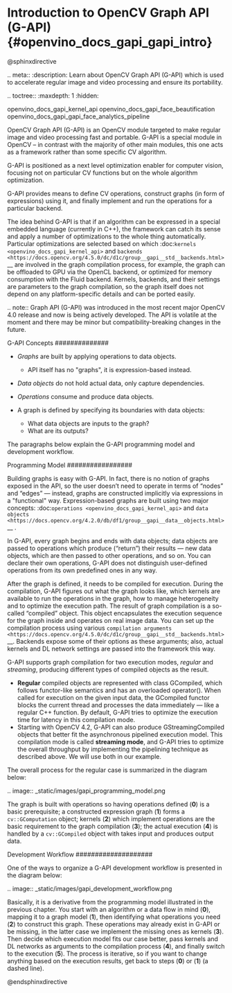 # Introduction to OpenCV Graph API (G-API) {#openvino_docs_gapi_gapi_intro}

@sphinxdirective

.. meta::
   :description: Learn about OpenCV Graph API (G-API) which is used to accelerate 
                 regular image and video processing and ensure its portability.


.. toctree::
   :maxdepth: 1
   :hidden:

   openvino_docs_gapi_kernel_api
   openvino_docs_gapi_face_beautification
   openvino_docs_gapi_gapi_face_analytics_pipeline

OpenCV Graph API (G-API) is an OpenCV module targeted to make regular image and video processing fast and portable. G-API is a special module in OpenCV – in contrast with the majority of other main modules, this one acts as a framework rather than some specific CV algorithm. 

G-API is positioned as a next level optimization enabler for computer vision, focusing not on particular CV functions but on the whole algorithm optimization.

G-API provides means to define CV operations, construct graphs (in form of expressions) using it, and finally implement and run the operations for a particular backend.

The idea behind G-API is that if an algorithm can be expressed in a special embedded language (currently in C++), the framework can catch its sense and apply a number of optimizations to the whole thing automatically. Particular optimizations are selected based on which :doc:`kernels <openvino_docs_gapi_kernel_api>` and `backends <https://docs.opencv.org/4.5.0/dc/d1c/group__gapi__std__backends.html>`__ are involved in the graph compilation process, for example, the graph can be offloaded to GPU via the OpenCL backend, or optimized for memory consumption with the Fluid backend. Kernels, backends, and their settings are parameters to the graph compilation, so the graph itself does not depend on any platform-specific details and can be ported easily.

.. note::
   Graph API (G-API) was introduced in the most recent major OpenCV 4.0 release and now is being actively developed. The API is volatile at the moment and there may be minor but compatibility-breaking changes in the future.

G-API Concepts
##############

* *Graphs* are built by applying operations to data objects.
  
  * API itself has no "graphs", it is expression-based instead.
  
* *Data objects* do not hold actual data, only capture dependencies.
* *Operations* consume and produce data objects.
* A graph is defined by specifying its boundaries with data objects:
   
  * What data objects are inputs to the graph?
  * What are its outputs?

The paragraphs below explain the G-API programming model and development workflow.   

Programming Model
#################

Building graphs is easy with G-API. In fact, there is no notion of graphs exposed in the API, so the user doesn’t need to operate in terms of “nodes” and “edges” — instead, graphs are constructed implicitly via expressions in a "functional" way. Expression-based graphs are built using two major concepts: :doc:`operations <openvino_docs_gapi_kernel_api>` and `data objects <https://docs.opencv.org/4.2.0/db/df1/group__gapi__data__objects.html>`__ .

In G-API, every graph begins and ends with data objects; data objects are passed to operations which produce (“return”) their results — new data objects, which are then passed to other operations, and so on. You can declare their own operations, G-API does not distinguish user-defined operations from its own predefined ones in any way.

After the graph is defined, it needs to be compiled for execution. During the compilation, G-API figures out what the graph looks like, which kernels are available to run the operations in the graph, how to manage heterogeneity and to optimize the execution path. The result of graph compilation is a so-called “compiled” object. This object encapsulates the execution sequence for the graph inside and operates on real image data. You can set up the compilation process using various `compilation arguments <https://docs.opencv.org/4.5.0/dc/d1c/group__gapi__std__backends.html>`__. Backends expose some of their options as these arguments; also, actual kernels and DL network settings are passed into the framework this way.

G-API supports graph compilation for two execution modes, *regular* and *streaming*, producing different types of compiled objects as the result.

* **Regular** compiled objects are represented with class GCompiled, which follows functor-like semantics and has an overloaded operator(). When called for execution on the given input data, the GCompiled functor blocks the current thread and processes the data immediately — like a regular C++ function. By default, G-API tries to optimize the execution time for latency in this compilation mode.
* Starting with OpenCV 4.2, G-API can also produce GStreamingCompiled objects that better fit the asynchronous pipelined execution model. This compilation mode is called **streaming mode**, and G-API tries to optimize the overall throughput by implementing the pipelining technique as described above. We will use both in our example.

The overall process for the regular case is summarized in the diagram below:

.. image:: _static/images/gapi_programming_model.png

The graph is built with operations so having operations defined (**0**) is a basic prerequisite; a constructed expression graph (**1**) forms a ``cv::GComputation`` object; kernels (**2**) which implement operations are the basic requirement to the graph compilation (**3**); the actual execution (**4**) is handled by a ``cv::GCompiled`` object with takes input and produces output data.

Development Workflow
####################

One of the ways to organize a G-API development workflow is presented in the diagram below:

.. image:: _static/images/gapi_development_workflow.png

Basically, it is a derivative from the programming model illustrated in the previous chapter. You start with an algorithm or a data flow in mind (**0**), mapping it to a graph model (**1**), then identifying what operations you need (**2**) to construct this graph. These operations may already exist in G-API or be missing, in the latter case we implement the missing ones as kernels (**3**). Then decide which execution model fits our case better, pass kernels and DL networks as arguments to the compilation process (**4**), and finally switch to the execution (**5**). The process is iterative, so if you want to change anything based on the execution results, get back to steps (**0**) or (**1**) (a dashed line).


@endsphinxdirective



